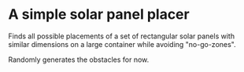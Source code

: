 # A simple solar panel placer

Finds all possible placements of a set of rectangular solar panels with similar dimensions on a large container while avoiding "no-go-zones". 

Randomly generates the obstacles for now.
